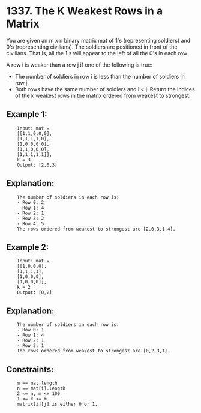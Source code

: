 # 1337. The K Weakest Rows in a Matrix

You are given an m x n binary matrix mat of 1's (representing soldiers) and 0's (representing civilians). The soldiers are positioned in front of the civilians. That is, all the 1's will appear to the left of all the 0's in each row.

A row i is weaker than a row j if one of the following is true:

* The number of soldiers in row i is less than the number of soldiers in row j.
* Both rows have the same number of soldiers and i < j.
Return the indices of the k weakest rows in the matrix ordered from weakest to strongest.

 

## Example 1:

        Input: mat = 
        [[1,1,0,0,0],
        [1,1,1,1,0],
        [1,0,0,0,0],
        [1,1,0,0,0],
        [1,1,1,1,1]], 
        k = 3
        Output: [2,0,3]
## Explanation: 
        The number of soldiers in each row is: 
        - Row 0: 2 
        - Row 1: 4 
        - Row 2: 1 
        - Row 3: 2 
        - Row 4: 5 
        The rows ordered from weakest to strongest are [2,0,3,1,4].
## Example 2:

        Input: mat = 
        [[1,0,0,0],
        [1,1,1,1],
        [1,0,0,0],
        [1,0,0,0]], 
        k = 2
        Output: [0,2]
## Explanation: 
        The number of soldiers in each row is: 
        - Row 0: 1 
        - Row 1: 4 
        - Row 2: 1 
        - Row 3: 1 
        The rows ordered from weakest to strongest are [0,2,3,1].
 

## Constraints:

        m == mat.length
        n == mat[i].length
        2 <= n, m <= 100
        1 <= k <= m
        matrix[i][j] is either 0 or 1.